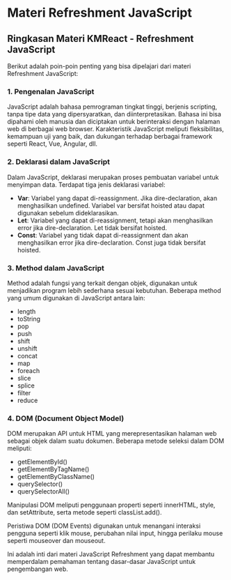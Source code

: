 # Materi Refreshment JavaScript

## Ringkasan Materi KMReact - Refreshment JavaScript

Berikut adalah poin-poin penting yang bisa dipelajari dari materi Refreshment JavaScript:

### 1. Pengenalan JavaScript

JavaScript adalah bahasa pemrograman tingkat tinggi, berjenis scripting, tanpa tipe data yang dipersyaratkan, dan diinterpretasikan. Bahasa ini bisa dipahami oleh manusia dan diciptakan untuk berinteraksi dengan halaman web di berbagai web browser. Karakteristik JavaScript meliputi fleksibilitas, kemampuan uji yang baik, dan dukungan terhadap berbagai framework seperti React, Vue, Angular, dll.

### 2. Deklarasi dalam JavaScript

Dalam JavaScript, deklarasi merupakan proses pembuatan variabel untuk menyimpan data. Terdapat tiga jenis deklarasi variabel:

- **Var**: Variabel yang dapat di-reassignment. Jika dire-declaration, akan menghasilkan undefined. Variabel var bersifat hoisted atau dapat digunakan sebelum dideklarasikan.
- **Let**: Variabel yang dapat di-reassignment, tetapi akan menghasilkan error jika dire-declaration. Let tidak bersifat hoisted.
- **Const**: Variabel yang tidak dapat di-reassignment dan akan menghasilkan error jika dire-declaration. Const juga tidak bersifat hoisted.

### 3. Method dalam JavaScript

Method adalah fungsi yang terkait dengan objek, digunakan untuk menjadikan program lebih sederhana sesuai kebutuhan. Beberapa method yang umum digunakan di JavaScript antara lain:

- length
- toString
- pop
- push
- shift
- unshift
- concat
- map
- foreach
- slice
- splice
- filter
- reduce

### 4. DOM (Document Object Model)

DOM merupakan API untuk HTML yang merepresentasikan halaman web sebagai objek dalam suatu dokumen. Beberapa metode seleksi dalam DOM meliputi:

- getElementById()
- getElementByTagName()
- getElementByClassName()
- querySelector()
- querySelectorAll()

Manipulasi DOM meliputi penggunaan properti seperti innerHTML, style, dan setAttribute, serta metode seperti classList.add(). 

Peristiwa DOM (DOM Events) digunakan untuk menangani interaksi pengguna seperti klik mouse, perubahan nilai input, hingga perilaku mouse seperti mouseover dan mouseout.

Ini adalah inti dari materi JavaScript Refreshment yang dapat membantu memperdalam pemahaman tentang dasar-dasar JavaScript untuk pengembangan web.